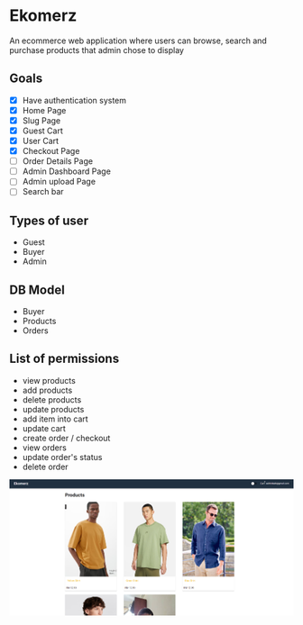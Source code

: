 # Ekomerz

An ecommerce web application where users can browse, search and purchase products that admin chose to display

## Goals

- [x] Have authentication system
- [x] Home Page
- [x] Slug Page
- [x] Guest Cart
- [x] User Cart
- [x] Checkout Page
- [ ] Order Details Page
- [ ] Admin Dashboard Page
- [ ] Admin upload Page
- [ ] Search bar

## Types of user

- Guest
- Buyer
- Admin

## DB Model

- Buyer
- Products
- Orders

## List of permissions

- view products
- add products
- delete products
- update products
- add item into cart
- update cart
- create order / checkout
- view orders
- update order's status
- delete order

![Ekomerz Home Page](appendix/image.png)
